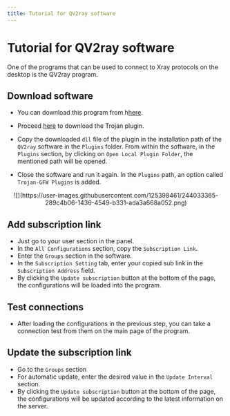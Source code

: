 ```yaml
---
title: Tutorial for QV2ray software
---
```


<div dir="ltr" markdown="1">

# Tutorial for QV2ray software
One of the programs that can be used to connect to Xray protocols on the desktop is the QV2ray program.

## Download software
- You can download this program from h[here](https://github.com/Qv2ray/Qv2ray/releases).

- Proceed [here](https://github.com/Qv2ray/QvPlugin-Trojan/releases) to download the Trojan plugin.

- Copy the downloaded `dll` file of the plugin in the installation path of the `QV2ray` software in the `Plugins` folder. From within the software, in the `Plugins` section, by clicking on `Open Local Plugin Folder`, the mentioned path will be opened.

- Close the software and run it again. In the `Plugins` path, an option called `Trojan-GFW Plugins` is added.

<div align=center markdown=1>
![](https://user-images.githubusercontent.com/125398461/244033365-289c4b06-1436-4549-b331-ada3a668a052.png)
</div>

## Add subscription link

- Just go to your user section in the panel.
- In the `All Configurations` section, copy the `Subscription Link`.
- Enter the `Groups` section in the software.
- In the `Subscription Setting` tab, enter your copied sub link in the `Subscription Address` field.
- By clicking the `Update subscription` button at the bottom of the page, the configurations will be loaded into the program.

## Test connections

- After loading the configurations in the previous step, you can take a connection test from them on the main page of the program.

## Update the subscription link

- Go to the `Groups` section
- For automatic update, enter the desired value in the `Update Interval` section.
- By clicking the `Update subscription` button at the bottom of the page, the configurations will be updated according to the latest information on the server.